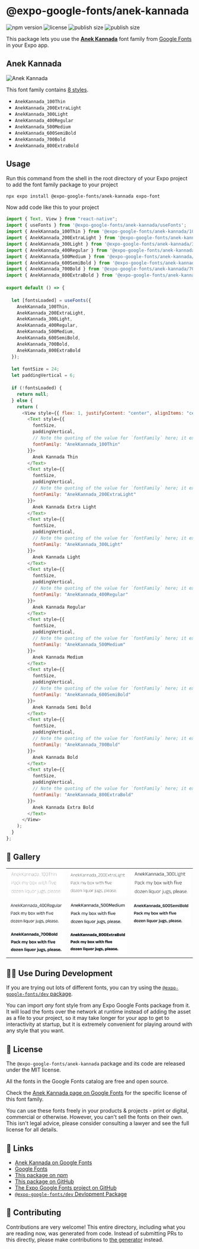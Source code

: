 # @expo-google-fonts/anek-kannada

![npm version](https://flat.badgen.net/npm/v/@expo-google-fonts/anek-kannada)
![license](https://flat.badgen.net/github/license/expo/google-fonts)
![publish size](https://flat.badgen.net/packagephobia/install/@expo-google-fonts/anek-kannada)
![publish size](https://flat.badgen.net/packagephobia/publish/@expo-google-fonts/anek-kannada)

This package lets you use the [**Anek Kannada**](https://fonts.google.com/specimen/Anek+Kannada) font family from [Google Fonts](https://fonts.google.com/) in your Expo app.

## Anek Kannada

![Anek Kannada](./font-family.png)

This font family contains [8 styles](#-gallery).

- `AnekKannada_100Thin`
- `AnekKannada_200ExtraLight`
- `AnekKannada_300Light`
- `AnekKannada_400Regular`
- `AnekKannada_500Medium`
- `AnekKannada_600SemiBold`
- `AnekKannada_700Bold`
- `AnekKannada_800ExtraBold`

## Usage

Run this command from the shell in the root directory of your Expo project to add the font family package to your project

```sh
npx expo install @expo-google-fonts/anek-kannada expo-font
```

Now add code like this to your project

```js
import { Text, View } from "react-native";
import { useFonts } from '@expo-google-fonts/anek-kannada/useFonts';
import { AnekKannada_100Thin } from '@expo-google-fonts/anek-kannada/100Thin';
import { AnekKannada_200ExtraLight } from '@expo-google-fonts/anek-kannada/200ExtraLight';
import { AnekKannada_300Light } from '@expo-google-fonts/anek-kannada/300Light';
import { AnekKannada_400Regular } from '@expo-google-fonts/anek-kannada/400Regular';
import { AnekKannada_500Medium } from '@expo-google-fonts/anek-kannada/500Medium';
import { AnekKannada_600SemiBold } from '@expo-google-fonts/anek-kannada/600SemiBold';
import { AnekKannada_700Bold } from '@expo-google-fonts/anek-kannada/700Bold';
import { AnekKannada_800ExtraBold } from '@expo-google-fonts/anek-kannada/800ExtraBold';

export default () => {

  let [fontsLoaded] = useFonts({
    AnekKannada_100Thin, 
    AnekKannada_200ExtraLight, 
    AnekKannada_300Light, 
    AnekKannada_400Regular, 
    AnekKannada_500Medium, 
    AnekKannada_600SemiBold, 
    AnekKannada_700Bold, 
    AnekKannada_800ExtraBold
  });

  let fontSize = 24;
  let paddingVertical = 6;

  if (!fontsLoaded) {
    return null;
  } else {
    return (
      <View style={{ flex: 1, justifyContent: "center", alignItems: "center" }}>
        <Text style={{
          fontSize,
          paddingVertical,
          // Note the quoting of the value for `fontFamily` here; it expects a string!
          fontFamily: "AnekKannada_100Thin"
        }}>
          Anek Kannada Thin
        </Text>
        <Text style={{
          fontSize,
          paddingVertical,
          // Note the quoting of the value for `fontFamily` here; it expects a string!
          fontFamily: "AnekKannada_200ExtraLight"
        }}>
          Anek Kannada Extra Light
        </Text>
        <Text style={{
          fontSize,
          paddingVertical,
          // Note the quoting of the value for `fontFamily` here; it expects a string!
          fontFamily: "AnekKannada_300Light"
        }}>
          Anek Kannada Light
        </Text>
        <Text style={{
          fontSize,
          paddingVertical,
          // Note the quoting of the value for `fontFamily` here; it expects a string!
          fontFamily: "AnekKannada_400Regular"
        }}>
          Anek Kannada Regular
        </Text>
        <Text style={{
          fontSize,
          paddingVertical,
          // Note the quoting of the value for `fontFamily` here; it expects a string!
          fontFamily: "AnekKannada_500Medium"
        }}>
          Anek Kannada Medium
        </Text>
        <Text style={{
          fontSize,
          paddingVertical,
          // Note the quoting of the value for `fontFamily` here; it expects a string!
          fontFamily: "AnekKannada_600SemiBold"
        }}>
          Anek Kannada Semi Bold
        </Text>
        <Text style={{
          fontSize,
          paddingVertical,
          // Note the quoting of the value for `fontFamily` here; it expects a string!
          fontFamily: "AnekKannada_700Bold"
        }}>
          Anek Kannada Bold
        </Text>
        <Text style={{
          fontSize,
          paddingVertical,
          // Note the quoting of the value for `fontFamily` here; it expects a string!
          fontFamily: "AnekKannada_800ExtraBold"
        }}>
          Anek Kannada Extra Bold
        </Text>
      </View>
    );
  }
};
```

## 🔡 Gallery


||||
|-|-|-|
|![AnekKannada_100Thin](./100Thin/AnekKannada_100Thin.ttf.png)|![AnekKannada_200ExtraLight](./200ExtraLight/AnekKannada_200ExtraLight.ttf.png)|![AnekKannada_300Light](./300Light/AnekKannada_300Light.ttf.png)||
|![AnekKannada_400Regular](./400Regular/AnekKannada_400Regular.ttf.png)|![AnekKannada_500Medium](./500Medium/AnekKannada_500Medium.ttf.png)|![AnekKannada_600SemiBold](./600SemiBold/AnekKannada_600SemiBold.ttf.png)||
|![AnekKannada_700Bold](./700Bold/AnekKannada_700Bold.ttf.png)|![AnekKannada_800ExtraBold](./800ExtraBold/AnekKannada_800ExtraBold.ttf.png)|||


## 👩‍💻 Use During Development

If you are trying out lots of different fonts, you can try using the [`@expo-google-fonts/dev` package](https://github.com/expo/google-fonts/tree/master/font-packages/dev#readme).

You can import _any_ font style from any Expo Google Fonts package from it. It will load the fonts over the network at runtime instead of adding the asset as a file to your project, so it may take longer for your app to get to interactivity at startup, but it is extremely convenient for playing around with any style that you want.


## 📖 License

The `@expo-google-fonts/anek-kannada` package and its code are released under the MIT license.

All the fonts in the Google Fonts catalog are free and open source.

Check the [Anek Kannada page on Google Fonts](https://fonts.google.com/specimen/Anek+Kannada) for the specific license of this font family.

You can use these fonts freely in your products & projects - print or digital, commercial or otherwise. However, you can't sell the fonts on their own. This isn't legal advice, please consider consulting a lawyer and see the full license for all details.

## 🔗 Links

- [Anek Kannada on Google Fonts](https://fonts.google.com/specimen/Anek+Kannada)
- [Google Fonts](https://fonts.google.com/)
- [This package on npm](https://www.npmjs.com/package/@expo-google-fonts/anek-kannada)
- [This package on GitHub](https://github.com/expo/google-fonts/tree/master/font-packages/anek-kannada)
- [The Expo Google Fonts project on GitHub](https://github.com/expo/google-fonts)
- [`@expo-google-fonts/dev` Devlopment Package](https://github.com/expo/google-fonts/tree/master/font-packages/dev)

## 🤝 Contributing

Contributions are very welcome! This entire directory, including what you are reading now, was generated from code. Instead of submitting PRs to this directly, please make contributions to [the generator](https://github.com/expo/google-fonts/tree/master/packages/generator) instead.
